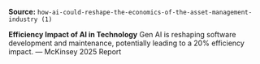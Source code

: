 **Source:** `how-ai-could-reshape-the-economics-of-the-asset-management-industry (1)`

**Efficiency Impact of AI in Technology**
Gen AI is reshaping software development and maintenance, potentially leading to a 20% efficiency impact. — McKinsey 2025 Report
